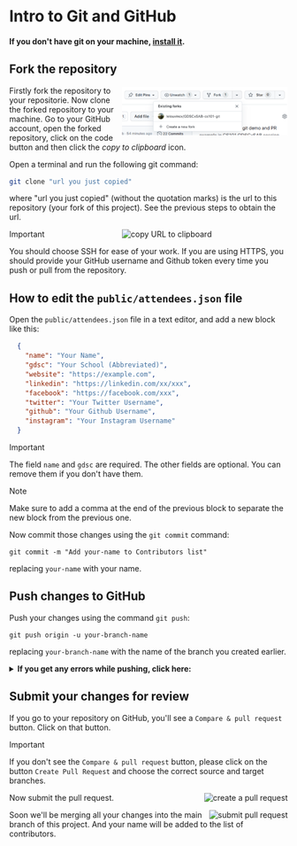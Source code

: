 # Intro to Git and GitHub

#### If you don't have git on your machine, [install it](https://help.github.com/articles/set-up-git/).

## Fork the repository

<img align="right" width="300" 
src="./public/assets/images/fork.png" 
alt="clone this repository" />

Firstly fork the repository to your repositorie.
Now clone the forked repository to your machine. Go to your GitHub 
account, open the forked repository, click on the code button and then 
click the _copy to clipboard_ icon.

Open a terminal and run the following git command:

```bash
git clone "url you just copied"
```

where "url you just copied" (without the quotation marks) is the url to 
this repository (your fork of this project). See the previous steps to 
obtain the url.

<img align="right" width="300" 
src="https://firstcontributions.github.io/assets/Readme/copy-to-clipboard.png" 
alt="copy URL to clipboard" />

> [!IMPORTANT]
> You should choose SSH for ease of your work. If you are using HTTPS, you should provide your GitHub username and Github token every time you push or pull from the repository.


## How to edit the `public/attendees.json` file

Open the `public/attendees.json` file in a text editor, and add a new block like this:

```json
  {
    "name": "Your Name",
    "gdsc": "Your School (Abbreviated)",
    "website": "https://example.com",
    "linkedin": "https://linkedin.com/xx/xxx",
    "facebook": "https://facebook.com/xxx",
    "twitter": "Your Twitter Username",
    "github": "Your Github Username",
    "instagram": "Your Instagram Username"
  }
```

> [!IMPORTANT]
> The field `name` and `gdsc` are required. The other fields are optional. You can remove them if you don't have them.

> [!NOTE]
> Make sure to add a comma at the end of the previous block to separate the new block from the previous one.

Now commit those changes using the `git commit` command:

```
git commit -m "Add your-name to Contributors list"
```

replacing `your-name` with your name.

## Push changes to GitHub

Push your changes using the command `git push`:

```
git push origin -u your-branch-name
```

replacing `your-branch-name` with the name of the branch you created 
earlier.

<details>
<summary> <strong>If you get any errors while pushing, click 
here:</strong> </summary>

- ### Authentication Error
     <pre>remote: Support for password authentication was removed on 
August 13, 2021. Please use a personal access token instead.
  remote: Please see 
https://github.blog/2020-12-15-token-authentication-requirements-for-git-operations/ 
for more information.
  fatal: Authentication failed for 
'https://github.com/<your-username>/first-contributions.git/'</pre>
  Go to [GitHub's 
tutorial](https://docs.github.com/en/authentication/connecting-to-github-with-ssh/adding-a-new-ssh-key-to-your-github-account) 
on generating and configuring an SSH key to your account.

</details>

## Submit your changes for review

If you go to your repository on GitHub, you'll see a `Compare & pull request` button. Click on that button.

> [!IMPORTANT]
> If you don't see the `Compare & pull request` button, please click on the button `Create Pull Request` and choose the correct source and target branches.

<img style="float: right;" 
src="https://firstcontributions.github.io/assets/Readme/compare-and-pull.png" 
alt="create a pull request" />

Now submit the pull request.

<img style="float: right;" 
src="https://firstcontributions.github.io/assets/Readme/submit-pull-request.png" 
alt="submit pull request" />

Soon we'll be merging all your changes into the main branch of this project. And your name will be added to the list of contributors.
